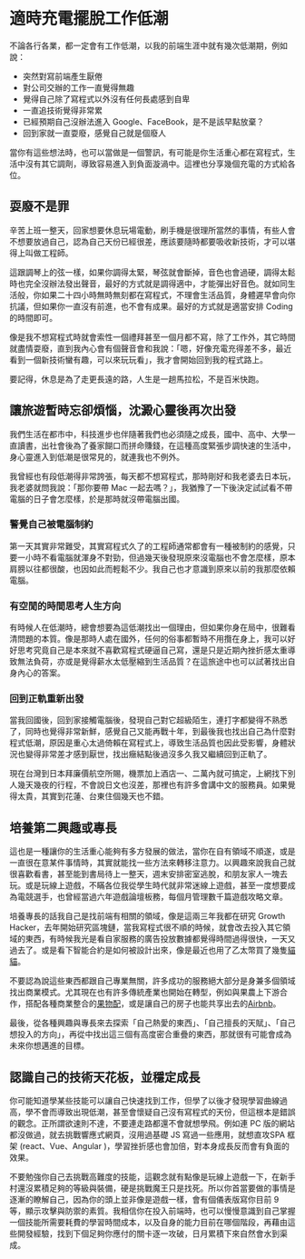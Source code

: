 # 適時充電擺脫工作低潮

不論各行各業，都一定會有工作低潮，以我的前端生涯中就有幾次低潮期，例如說：

* 突然對寫前端產生厭倦
* 對公司交辦的工作一直覺得無趣
* 覺得自己除了寫程式以外沒有任何長處感到自卑
* 一直追技術覺得非常累
* 已經預期自己沒辦法進入 Google、FaceBook，是不是該早點放棄？
* 回到家就一直耍廢，感覺自己就是個廢人

當你有這些想法時，也可以當做是一個警訊，有可能是你生活重心都在寫程式，生活中沒有其它調劑，導致容易進入到負面漩渦中。這裡也分享幾個充電的方式給各位。

## 耍廢不是罪

辛苦上班一整天，回家想要休息玩場電動，刷手機是很理所當然的事情，有些人會不想要放過自己，認為自己天份已經很差，應該要隨時都要吸收新技術，才可以堪得上叫做工程師。

這跟調琴上的弦一樣，如果你調得太緊，琴弦就會斷掉，音色也會過硬，調得太鬆時也完全沒辦法發出聲音，最好的方式就是調得適中，才能彈出好音色。就如同生活般，你如果二十四小時無時無刻都在寫程式，不理會生活品質，身體遲早會向你抗議，但如果你一直沒有前進，也不會有成果。最好的方式就是適當安排 Coding 的時間即可。

像是我不想寫程式時就會索性一個禮拜甚至一個月都不寫，除了工作外，其它時間就盡情耍廢，直到我內心會有個聲音會和我說：「嗯，好像充電充得差不多，最近看到一個新技術蠻有趣，可以來玩玩看」，我才會開始回到我的程式路上。

要記得，休息是為了走更長遠的路，人生是一趟馬拉松，不是百米快跑。

## 讓旅遊暫時忘卻煩惱，沈澱心靈後再次出發

我們生活在都市中，科技進步也伴隨著我們也必須隨之成長，國中、高中、大學一直讀書，出社會後為了養家餬口而拼命賺錢，在這種高度緊張步調快速的生活中，身心靈進入到低潮是很常見的，就連我也不例外。

我曾經也有段低潮得非常誇張，每天都不想寫程式，那時剛好和我老婆去日本玩，我老婆就問我說：「那你要帶 Mac 一起去嗎？」，我猶豫了一下後決定試試看不帶電腦的日子會怎麼樣，於是那時就沒帶電腦出國。

### 警覺自己被電腦制約

第一天其實非常難受，其實寫程式久了的工程師通常都會有一種被制約的感覺，只要一小時不看電腦就渾身不對勁，但過幾天後發現原來沒電腦也不會怎麼樣，原本肩膀以往都很酸，也因如此而輕鬆不少。我自己也才意識到原來以前的我那麼依賴電腦。

### 有空閒的時間思考人生方向

有時候人在低潮時，總會想要為這低潮找出一個理由，但如果你身在局中，很難看清問題的本質。像是那時人處在國外，任何的俗事都暫時不用攬在身上，我可以好好思考究竟自己是本來就不喜歡寫程式硬逼自己寫，還是只是近期內挫折感太重導致無法負荷，亦或是覺得薪水太低壓縮到生活品質？在這旅途中也可以試著找出自身內心的答案。

### 回到正軌重新出發

當我回國後，回到家接觸電腦後，發現自己對它超級陌生，連打字都變得不熟悉了，同時也覺得非常新鮮，感覺自己又能再戰十年，到最後我也找出自己為什麼對程式低潮，原因是重心太過倚賴在寫程式上，導致生活品質也因此受影響，身體狀況也變得非常差才感到厭世，找出癥結點後過沒多久我又繼續回到正軌了。

現在台灣到日本拜廉價航空所賜，機票加上酒店一、二萬內就可搞定，上網找下別人幾天幾夜的行程，不會說日文也沒差，那裡也有許多會講中文的服務員。如果覺得太貴，其實到花蓮、台東住個幾天也不錯。

## 培養第二興趣或專長

這也是一種讓你的生活重心能夠有多方發展的做法，當你在自有領域不順遂，或是一直很在意某件事情時，其實就能找一些方法來轉移注意力。以興趣來說我自己就很喜歡看書，甚至能到書局待上一整天，週末安排密室逃脫，和朋友家人一塊去玩。或是玩線上遊戲，不瞞各位我從學生時代就非常迷線上遊戲，甚至一度想要成為電競選手，也曾經當過六年遊戲論壇板務，每個月管理數千篇遊戲攻略文章。

培養專長的話我自己是找前端有相關的領域，像是這兩三年我都在研究 Growth Hacker，去年開始研究區塊鏈，當我寫程式很不順的時候，就會改去投入其它領域的東西，有時候我光是看自家服務的廣告投放數據都覺得時間過得很快，一天又過去了。或是看下智能合約是如何被設計出來，像是最近也用了乙太幣買了幾隻[貓貓](https://www.cryptokitties.co/)。

不要認為說這些東西都跟自己專業無關，許多成功的服務絕大部分是身兼多個領域找出商業模式。尤其現在也有許多傳統產業也開始在轉型，例如與果農上下游合作，搭配各種商業整合的[果物配](https://fruitpay.com.tw/fruitpay/)，或是讓自己的房子也能共享出去的[Airbnb](https://www.airbnb.com.tw/)。

最後，從各種興趣與專長來去探索「自己熱愛的東西」、「自己擅長的天賦」、「自己想投入的方向」，再從中找出這三個有高度密合重疊的東西，那就很有可能會成為未來你想邁進的目標。

## 認識自己的技術天花板，並穩定成長

你可能知道學某些技能可以讓自己快速找到工作，但學了以後才發現學習曲線過高，學不會而導致出現低潮，甚至會懷疑自己沒有寫程式的天份，但這根本是錯誤的觀念。正所謂欲速則不達，不要連走路都還不會就想學飛。例如連 PC 版的網站都沒做過，就去挑戰響應式網頁，沒用過基礎 JS 寫過一些應用，就想直攻SPA 框架 \(react、Vue、Angular \)，學習挫折感也會加倍，對本身成長反而會有負面的效果。

不要勉強你自己去挑戰高難度的技能，這觀念就有點像是玩線上遊戲一下，在新手村還沒累積足夠的等級與裝備，硬是挑戰魔王只是找死。所以你首當要做的事情是逐漸的瞭解自己，因為你的頭上並非像是遊戲一樣，會有個儀表版寫你目前 9 等，顯示攻擊與防禦的素質。我相信你在投入前端時，也可以慢慢意識到自己掌握一個技能所需要耗費的學習時間成本，以及自身的能力目前在哪個階段，再藉由這些開發經驗，找到下個足夠你應付的關卡逐一攻破，日月累積下來自然會水到渠成。

  





